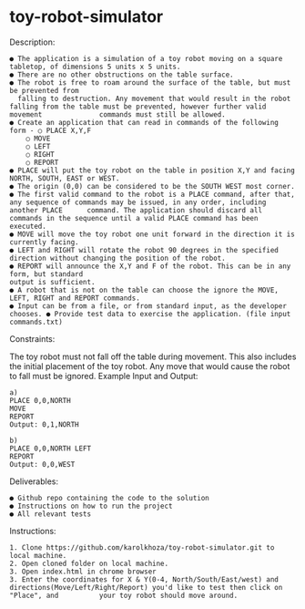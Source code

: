 # toy-robot-simulator

Description:

    ● The application is a simulation of a toy robot moving on a square tabletop, of dimensions 5 units x 5 units.
    ● There are no other obstructions on the table surface.
    ● The robot is free to roam around the surface of the table, but must be prevented from
      falling to destruction. Any movement that would result in the robot falling from the table must be prevented, however further valid movement              commands must still be allowed.
    ● Create an application that can read in commands of the following form - ○ PLACE X,Y,F
        ○ MOVE
        ○ LEFT
        ○ RIGHT
        ○ REPORT
    ● PLACE will put the toy robot on the table in position X,Y and facing NORTH, SOUTH, EAST or WEST.
    ● The origin (0,0) can be considered to be the SOUTH WEST most corner. 
    ● The first valid command to the robot is a PLACE command, after that, any sequence of commands may be issued, in any order, including another PLACE      command. The application should discard all commands in the sequence until a valid PLACE command has been executed.
    ● MOVE will move the toy robot one unit forward in the direction it is currently facing.
    ● LEFT and RIGHT will rotate the robot 90 degrees in the specified direction without changing the position of the robot.
    ● REPORT will announce the X,Y and F of the robot. This can be in any form, but standard
    output is sufficient.
    ● A robot that is not on the table can choose the ignore the MOVE, LEFT, RIGHT and REPORT commands.
    ● Input can be from a file, or from standard input, as the developer chooses. ● Provide test data to exercise the application. (file input                commands.txt)

Constraints:

The toy robot must not fall off the table during movement. This also includes the initial placement of the toy robot. Any move that would cause the robot to fall must be ignored. Example Input and Output:

    a)
    PLACE 0,0,NORTH
    MOVE
    REPORT
    Output: 0,1,NORTH

    b)
    PLACE 0,0,NORTH LEFT
    REPORT
    Output: 0,0,WEST

Deliverables:

    ● Github repo containing the code to the solution 
    ● Instructions on how to run the project
    ● All relevant tests

Instructions:

    1. Clone https://github.com/karolkhoza/toy-robot-simulator.git to local machine.
    2. Open cloned folder on local machine.
    3. Open index.html in chrome browser
    3. Enter the coordinates for X & Y(0-4, North/South/East/west) and directions(Move/Left/Right/Report) you'd like to test then click on "Place", and          your toy robot should move around.
